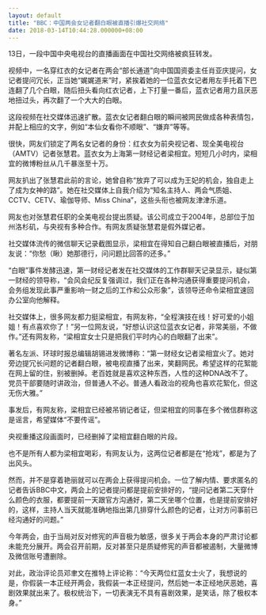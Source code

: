 ```yaml
---
layout: default
title: "BBC：中国两会女记者翻白眼被直播引爆社交网络"
date: 2018-03-14T10:44:28.000000+08:00
---
```


13日，一段中国中央电视台的直播画面在中国社交网络被疯狂转发。

视频中，一名穿红衣的女记者在两会“部长通道”向中国国资委主任肖亚庆提问，女记者提问冗长，正当她“娓娓道来”时，紧挨着她的一位蓝衣女记者用左手托着下巴连翻了几个白眼，随后扭头看向红衣记者，上下打量一番后，蓝衣记者用力且厌恶地扭过头，再次翻了一个大大的白眼。

这段视频在社交媒体迅速扩散。蓝衣女记者翻白眼的瞬间被网民做成各种表情包，并配上相应的文字，例如“本仙女看你不顺眼”、“嫌弃”等等。

很快，网友们锁定了两名女记者的身份：红衣女为前央视记者、现全美电视台（AMTV）记者张慧君。蓝衣女为上海第一财经记者梁相宜。短短几小时内，梁相宜的微博粉丝从几千暴涨至十万。

网友扒出了张慧君此前的言论，她曾自称“放弃了可以成为王妃的机会，独自走上了成为女神的路”。她在社交媒体上自我介绍为“知名主持人、两会气质姐、CCTV、CETV、瑜伽导师、Miss China”，这些头衔也被网友津津乐道。

网友也对张慧君任职的全美电视台提出质疑。该公司成立于2004年，总部位于加州洛杉矶，与央视有多种合作。有网友质疑张慧君是假外媒记者。

社交媒体流传的微信聊天记录截图显示，梁相宜在得知自己翻白眼被直播后，对朋友说：“你愁（瞅）她那德行，问问题比回答的还多。”

“白眼”事件发酵迅速，第一财经记者发在社交媒体的工作群聊天记录显示，疑似第一财经的领导称，“会风会纪反复强调过，我们正在各种沟通获得重要提问机会，会务组发现此事严重影响一财之后的工作和公众形象”，该领导还命令梁相宜速回办公室向他解释。

社交媒体上，很多网友都力挺梁相宜，有网友称，“全程演技在线！好可爱的小姐姐！有点喜欢你了！”另一位网友说，“好想认识这位蓝衣女记者，非常美丽，不做作。”还有网友称，“梁相宜女士只是把我们平时内心的白眼翻了出来”。

著名左派、环球时报总编辑胡锡进发微博称：“第一财经女记者梁相宜火了。她对旁边提冗长问题的记者翻白眼，被电视直播了出来，笑翻网民。希望这样的花絮能在网上留的住，别被删掉。老百姓就是喜欢这种东西，人性的这种DNA改不了。党员干部要随时讲政治，但普通人不必。普通人看政治的视角也喜欢花絮化，但这无伤大雅。”

事发后，有网友称，梁相宜已经被吊销记者证，但梁相宜的同事在多个微信群称这是谣言，希望媒体“不要传谣”。

央视重播这段画面时，已经删掉了梁相宜翻白眼的片段。

也不是所有人都为梁相宜喝彩，有网友认为，这两位记者都是在“抢戏”，都是为了出风头。

然而，并不是穿着艳丽就可以在两会上获得提问机会。一位了解内情、要求匿名的记者告诉BBC中文，两会上的记者提问都是提前安排好的，“提问记者第二天穿什么颜色的衣服，都要提前一天跟官方沟通好，第二天坐哪个位置，也是提前安排好的，这样，主持人当天就能准确地指出第几排穿什么颜色的记者，让对方问事前已经沟通好的问题。”

今年两会，由于当局对反对修宪的声音极为敏感，很多关于两会本身的严肃讨论都未能充分展开。两会召开前期，反对甚至只是质疑修宪的声音都被遏制，大量微博及微信账号遭删除。

对此，政治评论员邓聿文在推特上评论称：“今天两位红蓝女士火了，我想说的是，你假装一本正经开两会，我假装一本正经提问，然后她一本正经地厌恶她，喜剧效果就出来了。极权统治下，一切表演无不具有喜剧效果，是笑话，除了极权本身。”

